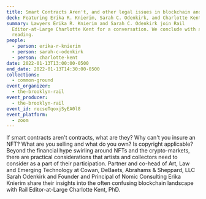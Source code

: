 ```yaml
---
title: Smart Contracts Aren't, and other legal issues in blockchain and art
deck: Featuring Erika R. Knierim, Sarah C. Odenkirk, and Charlotte Kent
summary: Lawyers Erika R. Knierim and Sarah C. Odenkirk join Rail
  Editor-at-Large Charlotte Kent for a conversation. We conclude with a poetry
  reading.
people:
  - person: erika-r-knierim
  - person: sarah-c-odenkirk
  - person: charlotte-kent
date: 2022-01-13T13:00:00-0500
end_date: 2022-01-13T14:30:00-0500
collections:
  - common-ground
event_organizer:
  - the-brooklyn-rail
event_producer:
  - the-brooklyn-rail
event_id: recseTqoxjSyEA0l8
event_platform:
  - zoom
---
```

If smart contracts aren't contracts, what are they? Why can't you insure an NFT? What are you selling and what do you own? Is copyright applicable? Beyond the financial hype swirling around NFTs and the crypto-markets, there are practical considerations that artists and collectors need to consider as a part of their participation. Partner and co-head of Art, Law and Emerging Technology at Cowan, DeBaets, Abrahams & Sheppard, LLC Sarah Odenkirk and Founder and Principal of Nomic Consulting Erika Knierim share their insights into the often confusing blockchain landscape with Rail Editor-at-Large Charlotte Kent, PhD.
